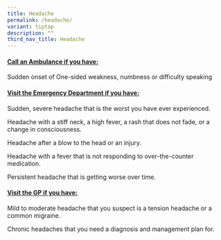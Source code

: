 ```yaml
---
title: Headache
permalink: /headache/
variant: tiptap
description: ""
third_nav_title: Headache
---
```

<h4><strong><u>Call an Ambulance if you have:</u></strong></h4>
<p>Sudden onset of One-sided weakness, numbness or difficulty speaking</p>
<p></p>
<h4><strong><u>Visit the Emergency Department if you have:</u></strong></h4>
<p>Sudden, severe headache that is the worst you have ever experienced.</p>
<p>Headache with a stiff neck, a high fever, a rash that does not fade, or
a change in consciousness.</p>
<p>Headache after a blow to the head or an injury.</p>
<p>Headache with a fever that is not responding to over-the-counter medication.</p>
<p>Persistent headache that is getting worse over time.</p>
<p></p>
<h4><strong><u>Visit the GP if you have: </u></strong></h4>
<p>Mild to moderate headache that you suspect is a tension headache or a
common migraine.</p>
<p>Chronic headaches that you need a diagnosis and management plan for.</p>
<p></p>